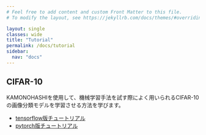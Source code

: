 ```yaml
---
# Feel free to add content and custom Front Matter to this file.
# To modify the layout, see https://jekyllrb.com/docs/themes/#overriding-theme-defaults

layout: single
classes: wide
title: "Tutorial"
permalink: /docs/tutorial
sidebar:
  nav: "docs"
---
```


## CIFAR-10
KAMONOHASHIを使用して、機械学習手法を試す際によく用いられるCIFAR-10の画像分類モデルを学習させる方法を学びます。
 - <a href="/docs/tutorial/cifar-10-tensorflow">tensorflow版チュートリアル</a>
 - <a href="/docs/tutorial/cifar-10-pytorch">pytorch版チュートリアル</a>